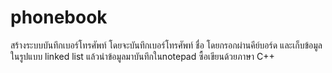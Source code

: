 # phonebook
สร้างระบบบันทึกเบอร์โทรศัพท์ โดยจะบันทึกเบอร์โทรศัพท์ ชื่อ โดยกรอกผ่านคีย์บอร์ด และเก็บข้อมูลในรูปแบบ linked list แล้วนำข้อมูลมาบันทึกในnotepad ซื้อเขียนด้วยภาษา C++ 
